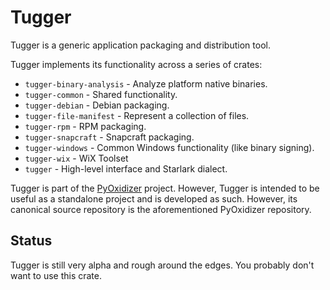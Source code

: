 # Tugger

Tugger is a generic application packaging and distribution tool.

Tugger implements its functionality across a series of crates:

* `tugger-binary-analysis` - Analyze platform native binaries.
* `tugger-common` - Shared functionality.
* `tugger-debian` - Debian packaging.
* `tugger-file-manifest` - Represent a collection of files.
* `tugger-rpm` - RPM packaging.
* `tugger-snapcraft` - Snapcraft packaging.
* `tugger-windows` - Common Windows functionality (like binary signing).
* `tugger-wix` - WiX Toolset
* `tugger` - High-level interface and Starlark dialect.

Tugger is part of the
[PyOxidizer](https://github.com/indygreg/PyOxidizer.git) project. However,
Tugger is intended to be useful as a standalone project and is developed as
such. However, its canonical source repository is the aforementioned
PyOxidizer repository.

## Status

Tugger is still very alpha and rough around the edges. You probably don't
want to use this crate.
